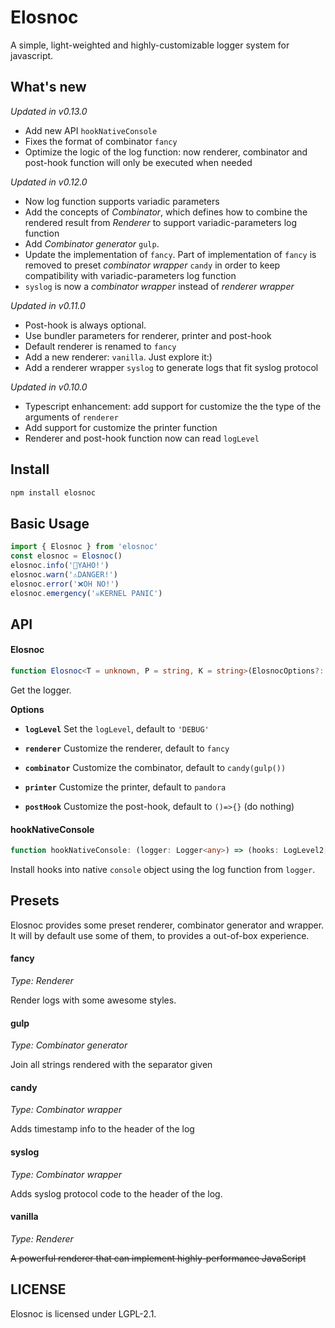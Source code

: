 # Elosnoc

A simple, light-weighted and highly-customizable logger system for javascript.

## What's new

_Updated in v0.13.0_

- Add new API `hookNativeConsole`
- Fixes the format of combinator `fancy`
- Optimize the logic of the log function: now renderer, combinator and post-hook function will only be executed when needed

_Updated in v0.12.0_

- Now log function supports variadic parameters
- Add the concepts of _Combinator_, which defines how to combine the rendered result from _Renderer_ to support variadic-parameters log function
- Add _Combinator generator_ `gulp`.
- Update the implementation of `fancy`. Part of implementation of `fancy` is removed to preset _combinator wrapper_ `candy` in order to keep compatibility with variadic-parameters log function
- `syslog` is now a _combinator wrapper_ instead of _renderer wrapper_

_Updated in v0.11.0_

- Post-hook is always optional.
- Use bundler parameters for renderer, printer and post-hook
- Default renderer is renamed to `fancy`
- Add a new renderer: `vanilla`. Just explore it:)
- Add a renderer wrapper `syslog` to generate logs that fit syslog protocol

_Updated in v0.10.0_

- Typescript enhancement: add support for customize the the type of the arguments of `renderer`
- Add support for customize the printer function
- Renderer and post-hook function now can read `logLevel`

## Install

```bash
npm install elosnoc
```

## Basic Usage

```typescript
import { Elosnoc } from 'elosnoc'
const elosnoc = Elosnoc()
elosnoc.info('💬YAHO!')
elosnoc.warn('⚠️DANGER!')
elosnoc.error('❌OH NO!')
elosnoc.emergency('☠️KERNEL PANIC')
```

## API

#### Elosnoc

```typescript
function Elosnoc<T = unknown, P = string, K = string>(ElosnocOptions?: ElosnocOptions<T, P>): Logger
```

Get the logger.

**Options**

- **`logLevel`**
  Set the `logLevel`, default to `'DEBUG'`

- **`renderer`**
  Customize the renderer, default to `fancy`

- **`combinator`**
  Customize the combinator, default to `candy(gulp())`

- **`printer`**
  Customize the printer, default to `pandora`

- **`postHook`**
  Customize the post-hook, default to `()=>{}` (do nothing)

#### hookNativeConsole

```typescript
function hookNativeConsole: (logger: Logger<any>) => (hooks: LogLevel2[]) => void;
```

Install hooks into native `console` object using the log function from `logger`.

## Presets

Elosnoc provides some preset renderer, combinator generator and wrapper. It will by default use some of them, to provides a out-of-box experience.

#### fancy

_Type: Renderer_

Render logs with some awesome styles.

#### gulp

_Type: Combinator generator_

Join all strings rendered with the separator given

#### candy

_Type: Combinator wrapper_

Adds timestamp info to the header of the log

#### syslog

_Type: Combinator wrapper_

Adds syslog protocol code to the header of the log.

#### vanilla

_Type: Renderer_

~~A powerful renderer that can implement highly-performance JavaScript~~

## LICENSE

Elosnoc is licensed under LGPL-2.1.
